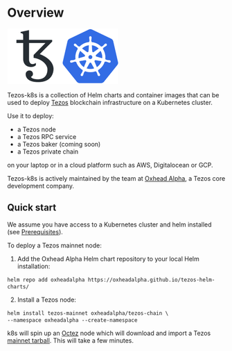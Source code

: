 # Overview

![Tezos](./static/img/tezos-black.svg)![Kubernetes](./static/img/kubernetes.svg)

Tezos-k8s is a collection of Helm charts and container images that can be used to deploy [Tezos](https://tezos.com) blockchain infrastructure on a Kubernetes cluster.

Use it to deploy:

* a Tezos node
* a Tezos RPC service
* a Tezos baker (coming soon)
* a Tezos private chain

on your laptop or in a cloud platform such as AWS, Digitalocean or GCP.

Tezos-k8s is actively maintained by the team at [Oxhead Alpha](https://oxheadalpha.com), a Tezos core development company.

## Quick start

We assume you have access to a Kubernetes cluster and helm installed (see [Prerequisites](Prerequisites)).

To deploy a Tezos mainnet node:

1. Add the Oxhead Alpha Helm chart repository to your local Helm installation:

```
helm repo add oxheadalpha https://oxheadalpha.github.io/tezos-helm-charts/
```

2. Install a Tezos node:

```
helm install tezos-mainnet oxheadalpha/tezos-chain \
--namespace oxheadalpha --create-namespace
```

k8s will spin up an [Octez](https://tezos.gitlab.io/) node which will download and import a Tezos [mainnet tarball](https://tezos.gitlab.io/). This will take a few minutes.

